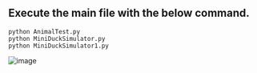 ## Execute the main file with the below command.
 ```python3
python AnimalTest.py
python MiniDuckSimulator.py
python MiniDuckSimulator1.py
 ```  
![image](https://github.com/rebuild-123/Python-Head-First-Design-Patterns/blob/main/pictures_for_README/strategy.png)